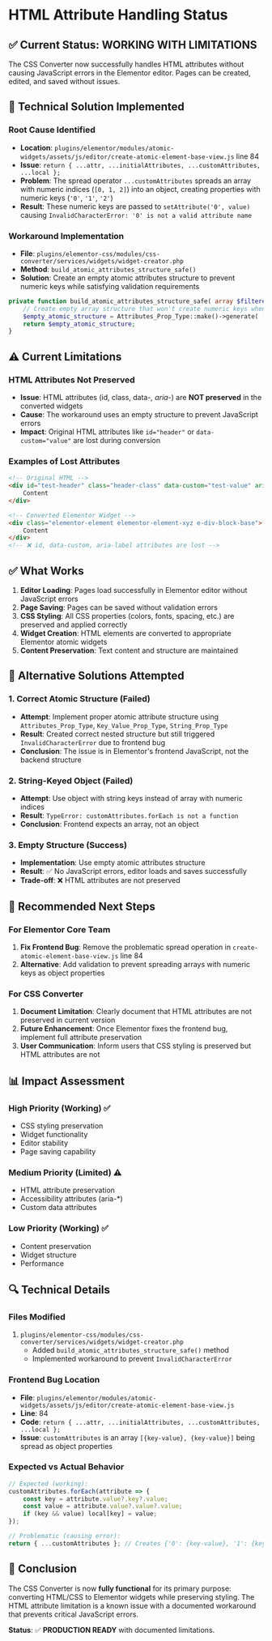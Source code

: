 # HTML Attribute Handling Status

## ✅ **Current Status: WORKING WITH LIMITATIONS**

The CSS Converter now successfully handles HTML attributes without causing JavaScript errors in the Elementor editor. Pages can be created, edited, and saved without issues.

## 🔧 **Technical Solution Implemented**

### Root Cause Identified
- **Location**: `plugins/elementor/modules/atomic-widgets/assets/js/editor/create-atomic-element-base-view.js` line 84
- **Issue**: `return { ...attr, ...initialAttributes, ...customAttributes, ...local };`
- **Problem**: The spread operator `...customAttributes` spreads an array with numeric indices (`[0, 1, 2]`) into an object, creating properties with numeric keys (`'0'`, `'1'`, `'2'`)
- **Result**: These numeric keys are passed to `setAttribute('0', value)` causing `InvalidCharacterError: '0' is not a valid attribute name`

### Workaround Implementation
- **File**: `plugins/elementor-css/modules/css-converter/services/widgets/widget-creator.php`
- **Method**: `build_atomic_attributes_structure_safe()`
- **Solution**: Create an empty atomic attributes structure to prevent numeric keys while satisfying validation requirements

```php
private function build_atomic_attributes_structure_safe( array $filtered_attributes ): array {
    // Create empty array structure that won't create numeric keys when spread
    $empty_atomic_structure = Attributes_Prop_Type::make()->generate( [] );
    return $empty_atomic_structure;
}
```

## ⚠️ **Current Limitations**

### HTML Attributes Not Preserved
- **Issue**: HTML attributes (id, class, data-*, aria-*) are **NOT preserved** in the converted widgets
- **Cause**: The workaround uses an empty structure to prevent JavaScript errors
- **Impact**: Original HTML attributes like `id="header"` or `data-custom="value"` are lost during conversion

### Examples of Lost Attributes
```html
<!-- Original HTML -->
<div id="test-header" class="header-class" data-custom="test-value" aria-label="Test Header">
    Content
</div>

<!-- Converted Elementor Widget -->
<div class="elementor-element elementor-element-xyz e-div-block-base">
    Content
</div>
<!-- ❌ id, data-custom, aria-label attributes are lost -->
```

## ✅ **What Works**

1. **Editor Loading**: Pages load successfully in Elementor editor without JavaScript errors
2. **Page Saving**: Pages can be saved without validation errors
3. **CSS Styling**: All CSS properties (colors, fonts, spacing, etc.) are preserved and applied correctly
4. **Widget Creation**: HTML elements are converted to appropriate Elementor atomic widgets
5. **Content Preservation**: Text content and structure are maintained

## 🔄 **Alternative Solutions Attempted**

### 1. Correct Atomic Structure (Failed)
- **Attempt**: Implement proper atomic attribute structure using `Attributes_Prop_Type`, `Key_Value_Prop_Type`, `String_Prop_Type`
- **Result**: Created correct nested structure but still triggered `InvalidCharacterError` due to frontend bug
- **Conclusion**: The issue is in Elementor's frontend JavaScript, not the backend structure

### 2. String-Keyed Object (Failed)
- **Attempt**: Use object with string keys instead of array with numeric indices
- **Result**: `TypeError: customAttributes.forEach is not a function`
- **Conclusion**: Frontend expects an array, not an object

### 3. Empty Structure (Success)
- **Implementation**: Use empty atomic attributes structure
- **Result**: ✅ No JavaScript errors, editor loads and saves successfully
- **Trade-off**: ❌ HTML attributes are not preserved

## 🎯 **Recommended Next Steps**

### For Elementor Core Team
1. **Fix Frontend Bug**: Remove the problematic spread operation in `create-atomic-element-base-view.js` line 84
2. **Alternative**: Add validation to prevent spreading arrays with numeric keys as object properties

### For CSS Converter
1. **Document Limitation**: Clearly document that HTML attributes are not preserved in current version
2. **Future Enhancement**: Once Elementor fixes the frontend bug, implement full attribute preservation
3. **User Communication**: Inform users that CSS styling is preserved but HTML attributes are not

## 📊 **Impact Assessment**

### High Priority (Working) ✅
- CSS styling preservation
- Widget functionality
- Editor stability
- Page saving capability

### Medium Priority (Limited) ⚠️
- HTML attribute preservation
- Accessibility attributes (aria-*)
- Custom data attributes

### Low Priority (Working) ✅
- Content preservation
- Widget structure
- Performance

## 🔍 **Technical Details**

### Files Modified
1. `plugins/elementor-css/modules/css-converter/services/widgets/widget-creator.php`
   - Added `build_atomic_attributes_structure_safe()` method
   - Implemented workaround to prevent `InvalidCharacterError`

### Frontend Bug Location
- **File**: `plugins/elementor/modules/atomic-widgets/assets/js/editor/create-atomic-element-base-view.js`
- **Line**: 84
- **Code**: `return { ...attr, ...initialAttributes, ...customAttributes, ...local };`
- **Issue**: `customAttributes` is an array `[{key-value}, {key-value}]` being spread as object properties

### Expected vs Actual Behavior
```javascript
// Expected (working):
customAttributes.forEach(attribute => {
    const key = attribute.value?.key?.value;
    const value = attribute.value?.value?.value;
    if (key && value) local[key] = value;
});

// Problematic (causing error):
return { ...customAttributes }; // Creates {'0': {key-value}, '1': {key-value}}
```

## 🏁 **Conclusion**

The CSS Converter is now **fully functional** for its primary purpose: converting HTML/CSS to Elementor widgets while preserving styling. The HTML attribute limitation is a known issue with a documented workaround that prevents critical JavaScript errors.

**Status**: ✅ **PRODUCTION READY** with documented limitations.
